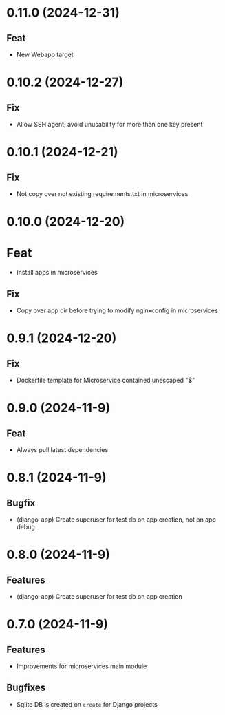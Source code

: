 # 0.11.0 (2024-12-31)

## Feat

-   New Webapp target

# 0.10.2 (2024-12-27)

## Fix

-   Allow SSH agent; avoid unusability for more than one key present

# 0.10.1 (2024-12-21)

## Fix

-   Not copy over not existing requirements.txt in microservices

# 0.10.0 (2024-12-20)

# Feat

-   Install apps in microservices

## Fix

-   Copy over app dir before trying to modify nginxconfig in microservices

# 0.9.1 (2024-12-20)

## Fix

-   Dockerfile template for Microservice contained unescaped "$"

# 0.9.0 (2024-11-9)

## Feat

-   Always pull latest dependencies

# 0.8.1 (2024-11-9)

## Bugfix

-   (django-app) Create superuser for test db on app creation, not on app debug

# 0.8.0 (2024-11-9)

## Features

-   (django-app) Create superuser for test db on app creation

# 0.7.0 (2024-11-9)

## Features

-   Improvements for microservices main module

## Bugfixes

-   Sqlite DB is created on `create` for Django projects
